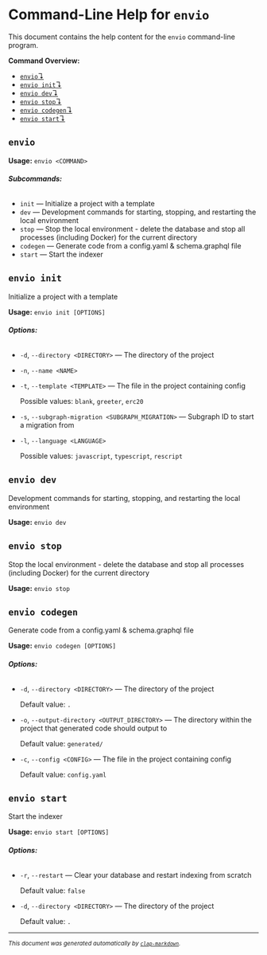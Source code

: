# Command-Line Help for `envio`

This document contains the help content for the `envio` command-line program.

**Command Overview:**

* [`envio`↴](#envio)
* [`envio init`↴](#envio-init)
* [`envio dev`↴](#envio-dev)
* [`envio stop`↴](#envio-stop)
* [`envio codegen`↴](#envio-codegen)
* [`envio start`↴](#envio-start)

## `envio`

**Usage:** `envio <COMMAND>`

###### **Subcommands:**

* `init` — Initialize a project with a template
* `dev` — Development commands for starting, stopping, and restarting the local environment
* `stop` — Stop the local environment - delete the database and stop all processes (including Docker) for the current directory
* `codegen` — Generate code from a config.yaml & schema.graphql file
* `start` — Start the indexer



## `envio init`

Initialize a project with a template

**Usage:** `envio init [OPTIONS]`

###### **Options:**

* `-d`, `--directory <DIRECTORY>` — The directory of the project
* `-n`, `--name <NAME>`
* `-t`, `--template <TEMPLATE>` — The file in the project containing config

  Possible values: `blank`, `greeter`, `erc20`

* `-s`, `--subgraph-migration <SUBGRAPH_MIGRATION>` — Subgraph ID to start a migration from
* `-l`, `--language <LANGUAGE>`

  Possible values: `javascript`, `typescript`, `rescript`




## `envio dev`

Development commands for starting, stopping, and restarting the local environment

**Usage:** `envio dev`



## `envio stop`

Stop the local environment - delete the database and stop all processes (including Docker) for the current directory

**Usage:** `envio stop`



## `envio codegen`

Generate code from a config.yaml & schema.graphql file

**Usage:** `envio codegen [OPTIONS]`

###### **Options:**

* `-d`, `--directory <DIRECTORY>` — The directory of the project

  Default value: `.`
* `-o`, `--output-directory <OUTPUT_DIRECTORY>` — The directory within the project that generated code should output to

  Default value: `generated/`
* `-c`, `--config <CONFIG>` — The file in the project containing config

  Default value: `config.yaml`



## `envio start`

Start the indexer

**Usage:** `envio start [OPTIONS]`

###### **Options:**

* `-r`, `--restart` — Clear your database and restart indexing from scratch

  Default value: `false`
* `-d`, `--directory <DIRECTORY>` — The directory of the project

  Default value: `.`



<hr/>

<small><i>
    This document was generated automatically by
    <a href="https://crates.io/crates/clap-markdown"><code>clap-markdown</code></a>.
</i></small>

